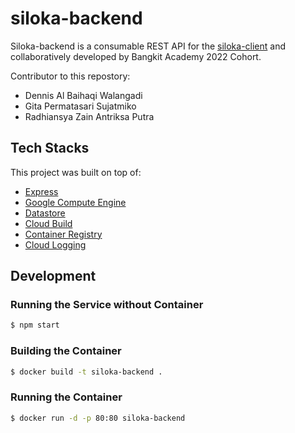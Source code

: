 # siloka-backend

Siloka-backend is a consumable REST API for the [siloka-client](https://github.com/c22-cb02/siloka-client) and collaboratively developed by Bangkit Academy 2022 Cohort.

Contributor to this repostory:

- Dennis Al Baihaqi Walangadi
- Gita Permatasari Sujatmiko
- Radhiansya Zain Antriksa Putra

## Tech Stacks

This project was built on top of:

- [Express](https://expressjs.com/)
- [Google Compute Engine](https://console.cloud.google.com/compute/instances)
- [Datastore](https://console.cloud.google.com/datastore)
- [Cloud Build](https://console.cloud.google.com/cloud-build/builds)
- [Container Registry](https://console.cloud.google.com/gcr/)
- [Cloud Logging](https://console.cloud.google.com/logs/query)

## Development

### Running the Service without Container

```bash
$ npm start
```

### Building the Container

```bash
$ docker build -t siloka-backend .
```

### Running the Container

```bash
$ docker run -d -p 80:80 siloka-backend
```
